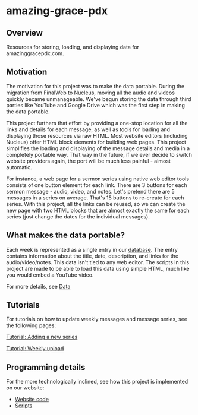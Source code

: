 # amazing-grace-pdx

## Overview

Resources for storing, loading, and displaying data for amazinggracepdx.com. 

## Motivation

The motivation for this project was to make the data portable. During the migration from FinalWeb to Nucleus, moving all the audio and videos quickly became unmanageable. We've begun storing the data through third parties like YouTube and Google Drive which was the first step in making the data portable. 

This project furthers that effort by providing a one-stop location for all the links and details for each message, as well as tools for loading and displaying those resources via raw HTML. Most website editors (including Nucleus) offer HTML block elements for building web pages. This project simplifies the loading and displaying of the message details and media in a completely portable way. That way in the future, if we ever decide to switch website providers again, the port will be much less painful - almost automatic.

For instance, a web page for a sermon series using native web editor tools consists of one button element for each link. There are 3 buttons for each sermon message - audio, video, and notes. Let's pretend there are 5 messages in a series on average. That's 15 buttons to re-create for each series. With this project, all the links can be reused, so we can create the new page with two HTML blocks that are almost exactly the same for each series (just change the dates for the individual messages).

## What makes the data portable?

Each week is represented as a single entry in our [database](message_details.json). The entry contains information about the title, date, description, and links for the audio/video/notes. This data isn't tied to any web editor. The scripts in this project are made to be able to load this data using simple HTML, much like you would embed a YouTube video.

For more details, see [Data](tutorial/description-data.md)

## Tutorials

For tutorials on how to update weekly messages and message series, see the following pages:

[Tutorial: Adding a new series](tutorial/tutorial-adding-a-new-series.md)

[Tutorial: Weekly upload](tutorial/tutorial-weekly-upload.md)


## Programming details

For the more technologically inclined, see how this project is implemented on our website:

* [Website code](tutorial/description-website-code.md)
* [Scripts](tutorial/description-scripts.md) 
